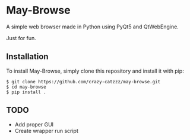 # May-Browse

A simple web browser made in Python using PyQt5 and QtWebEngine.

Just for fun.

## Installation

To install May-Browse, simply clone this repository and install it with pip:

```
$ git clone https://github.com/crazy-catzzz/may-browse.git
$ cd may-browse
$ pip install .
```

## TODO
- Add proper GUI
- Create wrapper run script